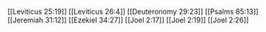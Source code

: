 [[Leviticus 25:19]]
[[Leviticus 26:4]]
[[Deuteronomy 29:23]]
[[Psalms 85:13]]
[[Jeremiah 31:12]]
[[Ezekiel 34:27]]
[[Joel 2:17]]
[[Joel 2:19]]
[[Joel 2:26]]
